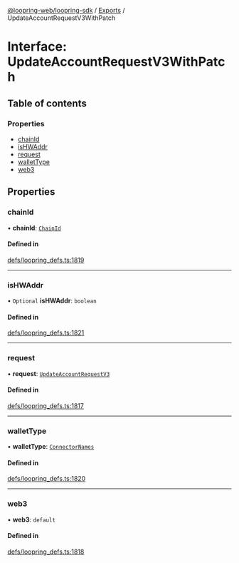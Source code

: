 [@loopring-web/loopring-sdk](../README.md) / [Exports](../modules.md) / UpdateAccountRequestV3WithPatch

# Interface: UpdateAccountRequestV3WithPatch

## Table of contents

### Properties

- [chainId](UpdateAccountRequestV3WithPatch.md#chainid)
- [isHWAddr](UpdateAccountRequestV3WithPatch.md#ishwaddr)
- [request](UpdateAccountRequestV3WithPatch.md#request)
- [walletType](UpdateAccountRequestV3WithPatch.md#wallettype)
- [web3](UpdateAccountRequestV3WithPatch.md#web3)

## Properties

### chainId

• **chainId**: [`ChainId`](../enums/ChainId.md)

#### Defined in

[defs/loopring_defs.ts:1819](https://github.com/Loopring/loopring_sdk/blob/904c903/src/defs/loopring_defs.ts#L1819)

___

### isHWAddr

• `Optional` **isHWAddr**: `boolean`

#### Defined in

[defs/loopring_defs.ts:1821](https://github.com/Loopring/loopring_sdk/blob/904c903/src/defs/loopring_defs.ts#L1821)

___

### request

• **request**: [`UpdateAccountRequestV3`](UpdateAccountRequestV3.md)

#### Defined in

[defs/loopring_defs.ts:1817](https://github.com/Loopring/loopring_sdk/blob/904c903/src/defs/loopring_defs.ts#L1817)

___

### walletType

• **walletType**: [`ConnectorNames`](../enums/ConnectorNames.md)

#### Defined in

[defs/loopring_defs.ts:1820](https://github.com/Loopring/loopring_sdk/blob/904c903/src/defs/loopring_defs.ts#L1820)

___

### web3

• **web3**: `default`

#### Defined in

[defs/loopring_defs.ts:1818](https://github.com/Loopring/loopring_sdk/blob/904c903/src/defs/loopring_defs.ts#L1818)
